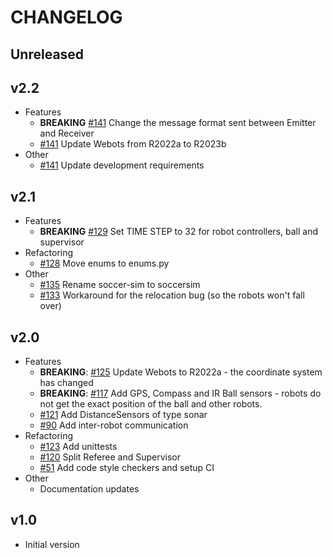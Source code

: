 # CHANGELOG

## Unreleased

## v2.2

* Features
  * **BREAKING** [#141](https://github.com/robocup-junior/rcj-soccersim/pull/141) Change the message format sent between Emitter and Receiver
  * [#141](https://github.com/robocup-junior/rcj-soccersim/pull/141) Update Webots from R2022a to R2023b
* Other
  * [#141](https://github.com/robocup-junior/rcj-soccersim/pull/141) Update development requirements

## v2.1

* Features
  * **BREAKING** [#129](https://github.com/RoboCupJuniorTC/rcj-soccersim/pull/129) Set TIME STEP to 32 for robot controllers, ball and supervisor
* Refactoring
  * [#128](https://github.com/RoboCupJuniorTC/rcj-soccersim/pull/128) Move enums to enums.py
* Other
  * [#135](https://github.com/RoboCupJuniorTC/rcj-soccersim/pull/135) Rename soccer-sim to soccersim
  * [#133](https://github.com/RoboCupJuniorTC/rcj-soccersim/pull/133) Workaround for the relocation bug
    (so the robots won't fall over)

## v2.0

* Features
  * **BREAKING**: [#125](https://github.com/RoboCupJuniorTC/rcj-soccersim/pull/125) Update Webots to R2022a - 
    the coordinate system has changed
  * **BREAKING**: [#117](https://github.com/RoboCupJuniorTC/rcj-soccersim/pull/117) Add GPS, Compass and IR Ball sensors -
    robots do not get the exact position of the ball and other robots.
  * [#121](https://github.com/RoboCupJuniorTC/rcj-soccersim/pull/121) Add DistanceSensors of type sonar
  * [#90](https://github.com/RoboCupJuniorTC/rcj-soccersim/pull/90) Add inter-robot communication
* Refactoring
  * [#123](https://github.com/RoboCupJuniorTC/rcj-soccersim/pull/123) Add unittests
  * [#120](https://github.com/RoboCupJuniorTC/rcj-soccersim/pull/120) Split Referee and Supervisor
  * [#51](https://github.com/RoboCupJuniorTC/rcj-soccersim/pull/51) Add code style checkers and setup CI
* Other
  * Documentation updates

## v1.0

* Initial version
